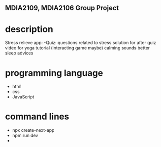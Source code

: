 ## MDIA2109, MDIA2106 Group Project

# description
Stress relieve app:
-Quiz:
questions related to stress
solution for after quiz
video for yoga tutorial
(interacting game maybe)
calming sounds
better sleep advices

# programming language 
- html
- css
- JavaScript

# command lines
- npx create-next-app
- npm run dev
-